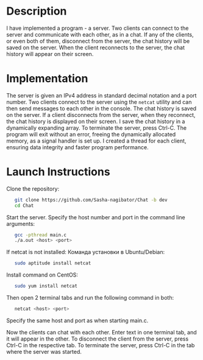 # __Description__
I have implemented a program - a server. Two clients can connect to the server and communicate with each other, as in a chat. If any of the clients, or even both of them, disconnect from the server, the chat history will be saved on the server. When the client reconnects to the server, the chat history will appear on their screen.

# __Implementation__
The server is given an IPv4 address in standard decimal notation and a port number. Two clients connect to the server using the `netcat` utility and can then send messages to each other in the console. The chat history is saved on the server. If a client disconnects from the server, when they reconnect, the chat history is displayed on their screen. I save the chat history in a dynamically expanding array. To terminate the server, press Ctrl-C. The program will exit without an error, freeing the dynamically allocated memory, as a signal handler is set up. I created a thread for each client, ensuring data integrity and faster program performance.

# __Launch Instructions__

Clone the repository:
```bash
   git clone https://github.com/Sasha-nagibator/Chat -b dev
   cd Chat
```

Start the server. Specify the host number and port in the command line arguments:
```bash
   gcc -pthread main.c
   ./a.out <host> <port>
```

If netcat is not installed:
Команда установки в Ubuntu/Debian:
```bash
   sudo aptitude install netcat
```

Install command on CentOS:
```bash
   sudo yum install netcat
```

Then open 2 terminal tabs and run the following command in both:
```bash
   netcat <host> <port>
```
Specify the same host and port as when starting main.c.

Now the clients can chat with each other. Enter text in one terminal tab, and it will appear in the other. To disconnect the client from the server, press Ctrl-C in the respective tab. To terminate the server, press Ctrl-C in the tab where the server was started.
